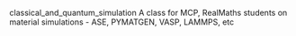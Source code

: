 classical_and_quantum_simulation
A class for MCP, RealMaths students on material simulations - ASE, PYMATGEN, VASP, LAMMPS, etc